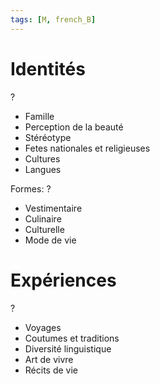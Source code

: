 ```yaml
---
tags: [M, french_B] 
---
```



# Identités
?
- Famille
- Perception de la beauté
- Stéréotype
- Fetes nationales et religieuses
- Cultures
- Langues

Formes:
?
- Vestimentaire
- Culinaire
- Culturelle
- Mode de vie


# Expériences
?
- Voyages
- Coutumes et traditions
- Diversité linguistique
- Art de vivre
- Récits de vie

